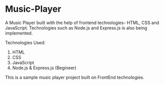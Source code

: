 # Music-Player
A Music Player built with the help of frontend technologies- HTML, CSS and JavaScript. Technologies such as Node.js and Express.js is also being implemented.

Technologies Used:
1. HTML
2. CSS
3. JavaScript
4. Node.js & Express.js (Begineer)

This is a sample music player project built on FrontEnd technologies.
